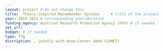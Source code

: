 ```yaml
---
layout: project # do not change this
title: 	Theory-inspired Recommender Systems 	# title of the project
year: 2019-2022	# corresponding year/duration
funding_agency: Austrian Research Promotion Agency (FFG) # if needed
ext_url: 
budget: # if needed
type: ffg 
discription: , jointly with Know-Center GmbH (COMET)
---
```

